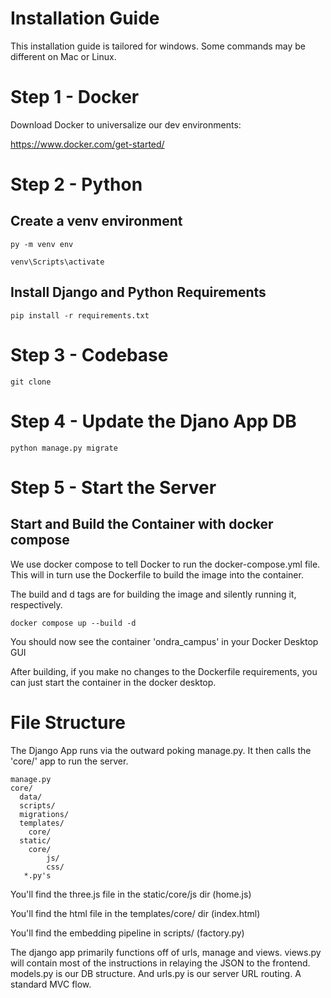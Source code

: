 # Installation Guide

This installation guide is tailored for windows. Some commands may be different on Mac or Linux.

# Step 1 - Docker

Download Docker to universalize our dev environments:

https://www.docker.com/get-started/

# Step 2 - Python

## Create a venv environment 

``` py -m venv env ```

``` venv\Scripts\activate ```

## Install Django and Python Requirements

``` pip install -r requirements.txt ```

# Step 3 - Codebase

``` git clone ```

# Step 4 - Update the Djano App DB

``` python manage.py migrate ```

# Step 5 - Start the Server

## Start and Build the Container with docker compose 

We use docker compose to tell Docker to run the docker-compose.yml file. This will in turn use the Dockerfile to build the image into the container.

The build and d tags are for building the image and silently running it, respectively.

``` docker compose up --build -d ```

You should now see the container 'ondra_campus' in your Docker Desktop GUI

After building, if you make no changes to the Dockerfile requirements, you can just start the container in the docker desktop.

# File Structure

The Django App runs via the outward poking manage.py. It then calls the 'core/' app to run the server. 

```
manage.py
core/
  data/
  scripts/
  migrations/
  templates/
    core/
  static/
    core/
        js/
        css/
   *.py's
```

You'll find the three.js file in the static/core/js dir (home.js) 

You'll find the html file in the templates/core/ dir (index.html)

You'll find the embedding pipeline in scripts/ (factory.py)

The django app primarily functions off of urls, manage and views. views.py will contain most of the instructions in relaying the JSON to the frontend. models.py is our DB structure. And urls.py is our server URL routing. A standard MVC flow. 
